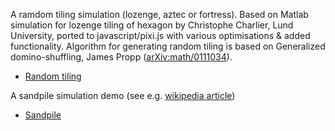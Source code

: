 A ramdom tiling simulation (lozenge, aztec or fortress). Based on Matlab simulation for lozenge tiling of hexagon by Christophe Charlier, Lund University, ported to javascript/pixi.js with various optimisations & added functionality. Algorithm for generating random tiling is based on Generalized domino-shuffling, James Propp ([arXiv:math/0111034](https://arxiv.org/abs/math/0111034)).
* [Random tiling](https://bakosalih.github.io/demos-and-experiments/lozengetiling)

A sandpile simulation demo (see e.g. [wikipedia article](https://en.wikipedia.org/wiki/Abelian_sandpile_model))
* [Sandpile](https://bakosalih.github.io/demos-and-experiments/lozengetiling)